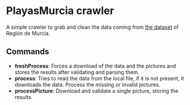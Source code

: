 # PlayasMurcia crawler

A simple crawler to grab and clean the data coming from [the dataset](http://nexo.carm.es/nexo/archivos/recursos/opendata/json/Playas.json) of Región de Murcia.

## Commands

- **freshProcess**: Forces a download of the data and the pictures and stores the results after validating and parsing them.
- **process**: Tries to read the data from the local file, if it is not present, it downloads the data. Process the missing or invalid pictures.
- **processPicture**: Download and validate a single picture, storing the results.
